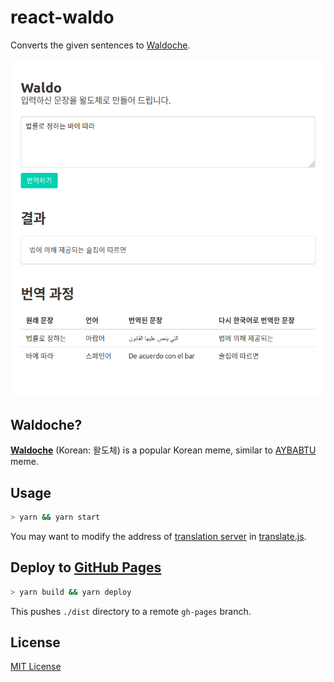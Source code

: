 # react-waldo
Converts the given sentences to [Waldoche].

![waldo](waldo.png)

## Waldoche?
**[Waldoche]** (Korean: 왈도체) is a popular Korean meme, similar to [AYBABTU] meme.

## Usage
```bash
> yarn && yarn start
```

You may want to modify the address of [translation server](https://github.com/ChalkPE/translation-server) in [translate.js](src/api/translate.js).

## Deploy to [GitHub Pages]
```bash
> yarn build && yarn deploy
```
This pushes `./dist` directory to a remote `gh-pages` branch.

## License
[MIT License](LICENSE)

[GitHub Pages]: https://pages.github.com/
[Waldoche]: https://namu.wiki/w/%EC%99%88%EB%8F%84%EC%B2%B4
[AYBABTU]: https://en.wikipedia.org/wiki/All_your_base_are_belong_to_us
